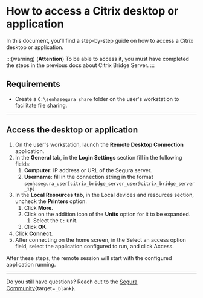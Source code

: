 # How to access a Citrix desktop or application

In this document, you’ll find a step-by-step guide on how to access a Citrix desktop or application.

:::(warning) (**Attention**)
To be able to access it, you must have completed the steps in the previous docs about Citrix Bridge Server.
:::

## Requirements

* Create a `C:\senhasegura_share` folder on the user's workstation to facilitate file sharing.

---
## Access the desktop or application

1. On the user's workstation, launch the **Remote Desktop Connection** application.
2. In the **General** tab, in the **Login Settings** section fill in the following fields:
    1. **Computer**: IP address or URL of the Segura server.
    2. **Username**: fill in the connection string in the format `senhasegura_user[citrix_bridge_server_user@citrix_bridge_server_ip]`
3. In the **Local Resources tab**, in the Local devices and resources section, uncheck the **Printers** option.
    1. Click **More**. 
    2. Click on the addition icon of the **Units** option for it to be expanded.
        1. Select the `C:` unit.
    3. Click **OK**.
4. Click **Connect**.
5. After connecting on the home screen, in the Select an access option field, select the application configured to run, and click Access.

After these steps, the remote session will start with the configured application running.

---
Do you still have questions? Reach out to the [Segura Community](https://community.Segura.io/){target=`_blank`}.